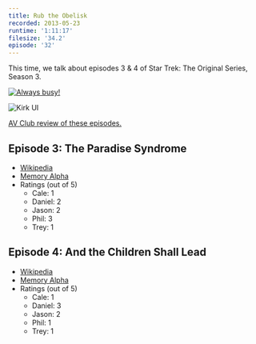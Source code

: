 ```yaml
---
title: Rub the Obelisk
recorded: 2013-05-23
runtime: '1:11:17'
filesize: '34.2'
episode: '32'
---
```


This time, we talk about episodes 3 & 4 of Star Trek: The Original Series, Season 3.

[![Always busy!](https://treylabs-cdn.nyc3.digitaloceanspaces.com/jawgrind/Jawgrind-Episode-32-1.jpg)](http://www.flickr.com/photos/philbarbato/8809492878/)

![Kirk UI](https://treylabs-cdn.nyc3.digitaloceanspaces.com/jawgrind/Jawgrind-Episode-32-2.png)

[AV Club review of these episodes.](http://www.avclub.com/articles/the-paradise-syndromeand-the-children-shall-lead,36242/)

## Episode 3: The Paradise Syndrome

- [Wikipedia](http://en.wikipedia.org/wiki/The_Paradise_Syndrome)
- [Memory Alpha](http://en.memory-alpha.org/wiki/The_Paradise_Syndrome_(episode))
- Ratings (out of 5)
   - Cale: 1
   - Daniel: 2
   - Jason: 2
   - Phil: 3
   - Trey: 1

## Episode 4: And the Children Shall Lead

- [Wikipedia](http://en.wikipedia.org/wiki/And_the_Children_Shall_Lead)
- [Memory Alpha](http://en.memory-alpha.org/wiki/And_the_Children_Shall_Lead_(episode))
- Ratings (out of 5)
   - Cale: 1
   - Daniel: 3
   - Jason: 2
   - Phil: 1
   - Trey: 1
